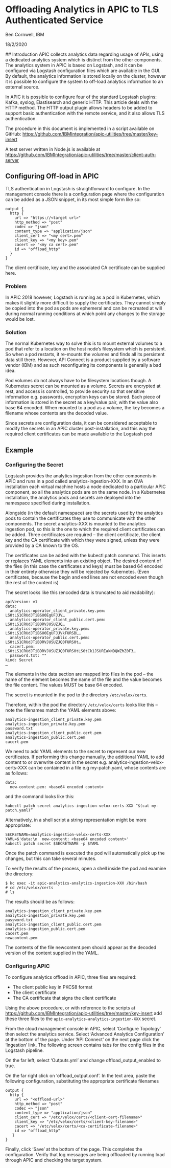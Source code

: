 # Offloading Analytics in APIC to TLS Authenticated Service
Ben Cornwell, IBM

18/2/2020

## Introduction
APIC collects analytics data regarding usage of APIs, using a dedicated analytics system which is distinct from the other components.  The analytics system in APIC is based on Logstash, and it can be configured via Logstash configuration files which are available in the GUI.   By default, the analytics information is stored locally on the cluster, however it is possible to configure the system to off-load analytics information to an external source.

In APIC it is possible to configure four of the standard Logstash plugins: Kafka, syslog, Elastisearch and generic HTTP.  This article deals with the HTTP method.  The HTTP output plugin allows headers to be added to support basic authentication with the remote service, and it also allows TLS authentication.

The procedure in this document is implemented in a script available on GitHub: https://github.com/IBMIntegration/apic-utilities/tree/master/key-insert

A test server written in Node.js is available at https://github.com/IBMIntegration/apic-utilities/tree/master/client-auth-server

## Configuring Off-load in APIC
TLS authentication in Logstash is straightforward to configure. In the management console there is a configuration page where the configuration can be added as a JSON snippet, in its most simple form like so:

```
output {
  http {
    url => "https://<target url>"
    http_method => "post"
    codec => "json"
    content_type => "application/json"
    client_cert => "<my cert>.pem"
    client_key => "<my key>.pem"
    cacert => "<my ca cert>.pem"
    id => "offload_http"
  }
}
```

The client certificate, key and the associated CA certificate can be supplied here.

### Problem
In APIC 2018 however, Logstash is running as a pod in Kubernetes, which makes it slightly more difficult to supply the certificates.  They cannot simply be copied into the pod as pods are ephemeral and can be recreated at will during normal running conditions at which point any changes to the storage would be lost.

### Solution
The normal Kubernetes way to solve this is to mount external volumes to a pod that refer to a location on the host node’s filesystem which is persistent.  So when a pod restarts, it re-mounts the volumes and finds all its persistent data still there.  However, API Connect is a product supplied by a software vendor (IBM) and as such reconfiguring its components is generally a bad idea.

Pod volumes do not always have to be filesystem locations though.  A Kubernetes secret can be mounted as a volume.  Secrets are encrypted at rest, and access is controlled, to provide security so that sensitive information e.g. passwords, encryption keys can be stored.  Each piece of information is stored in the secret as a key/value pair, with the value also base 64 encoded.  When mounted to a pod as a volume, the key becomes a filename whose contents are the decoded value.

Since secrets are configuration data, it can be considered acceptable to modify the secrets in an APIC cluster post-installation, and this way the required client certificates can be made available to the Logstash pod

## Example
### Configuring the Secret

Logstash provides the analytics ingestion from the other components in APIC and runs in a pod called analytics-ingestion-XXX.  In an OVA installation each virtual machine hosts a node dedicated to a particular APIC component, so all the analytics pods are on the same node.  In a Kubernetes installation, the analytics pods and secrets are deployed into the namespace specified during installation.

Alongside (in the default namespace) are the secrets used by the analytics pods to contain the certificates they use to communicate with the other components.  The secret analytics-XXX is mounted to the analytics ingestion pod, so this is the one to which the required client certificates can be added.  Three certificates are required – the client certificate, the client key and the CA certificate with which they were signed, unless they were provided by a CA known to the OS.

The certificates can be added with the kubectl patch command.  This inserts or replaces YAML elements into an existing object.  The desired content of the files (in this case the certificates and keys) must be based 64 encoded in their entirety otherwise they will be rejected by Kubernetes. (Even certificates, because the begin and end lines are not encoded even though the rest of the content is)

The secret looks like this (encoded data is truncated to aid readability):
```
apiVersion: v1
data:
  analytics-operator_client_private.key.pem: LS0tLS1CRUdJTiBSU0EgUFJJV…
  analytics-operator_client_public.cert.pem: LS0tLS1CRUdJTiBDRVJUSUZJQ…
  analytics-operator_private.key.pem: LS0tLS1CRUdJTiBSU0EgUFJJVkFURSBL…
  analytics-operator_public.cert.pem: LS0tLS1CRUdJTiBDRVJUSUZJQ0FURS0t…
  cacert.pem: LS0tLS1CRUdJTiBDRVJUSUZJQ0FURS0tLS0tCk1JSUREakNDQWZhZ0F3…
  password.txt: ""
kind: Secret
…
```
The elements in the data section are mapped into files in the pod – the name of the element becomes the name of the file and the value becomes the file content.  The values MUST be base 64 encoded.

The secret is mounted in the pod to the directory `/etc/velox/certs`.

Therefore, within the pod the directory `/etc/velox/certs` looks like this – note the filenames match the YAML elements above:

```
analytics-ingestion_client_private.key.pem  
analytics-ingestion_private.key.pem
password.txt
analytics-ingestion_client_public.cert.pem
analytics-ingestion_public.cert.pem  
cacert.pem
```

We need to add YAML elements to the secret to represent our new certificates.  If performing this change manually, the additional YAML to add content to or overwrite content in the secret e.g. analytics-ingestion-velox-certs-XXX can be contained in a file e.g my-patch.yaml, whose contents are as follows:

```
data:
  new-content.pem: <base64 encoded content>
```

 and the command looks like this:

```
kubectl patch secret analytics-ingestion-velox-certs-XXX “$(cat my-patch.yaml)”
```

Alternatively, in a shell script a string representation might be more appropriate:

```
SECRETNAME=analytics-ingestion-velox-certs-XXX
YAML=$'data:\n  new-content: <base64 encoded content>'
kubectl patch secret $SECRETNAME -p $YAML
```

Once the patch command is executed the pod will automatically pick up the changes, but this can take several minutes.

To verify the results of the process, open a shell inside the pod and examine the directory:

```
$ kc exec -it apic-analytics-analytics-ingestion-XXX /bin/bash
# cd /etc/velox/certs
# ls
```
The results should be as follows:

```
analytics-ingestion_client_private.key.pem  
analytics-ingestion_private.key.pem
password.txt
analytics-ingestion_client_public.cert.pem
analytics-ingestion_public.cert.pem  
cacert.pem
newcontent.pem
```

The contents of the file newcontent.pem should appear as the decoded version of the content supplied in the YAML.

### Configuring APIC

To configure analytics offload in APIC, three files are required:

* The client public key in PKCS8 format
* The client certificate
* The CA certificate that signs the client certificate

Using the above procedure, or with reference to the scripts at https://github.com/IBMIntegration/apic-utilities/tree/master/key-insert add these three files to the `apic-analytics-analytics-ingestion-XXX` secret.

From the cloud management console in APIC, select ‘Configure Topology’ then select the analytics service.  Select ‘Advanced Analytics Configuration’ at the bottom of the page.  Under ‘API Connect’ on the next page click the ‘Ingestion’ link.  The following screen contains tabs for the config files in the Logstash pipeline.

On the far left, select ‘Outputs.yml’ and change offload_output_enabled to true.

On the far right click on ‘offload_output.conf’.  In the text area, paste the following configuration, substituting the appropriate certificate filenames

```
output {
  http {
    url => "<offload-url>"
    http_method => "post"
    codec => "json"
    content_type => "application/json"
    client_cert => "/etc/velox/certs/<client-cert-filename>"
    client_key => "/etc/velox/certs/<client-key-filename>"
    cacert => "/etc/velox/certs/<ca-certificate-filename>"
    id => "offload_http"
   }
}
```

Finally, click ‘Save’ at the bottom of the page.  This completes the configuration.  Verify that log messages are being offloaded by running load through APIC and checking the target system.
